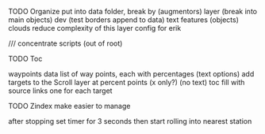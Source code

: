
TODO Organize
    put into data folder, break by (augmentors)
        layer (break into main objects)
        dev (test borders append to data)
        text
        features (objects)
        clouds
    reduce complexity of this layer config for erik

/// concentrate scripts (out of root)


TODO Toc
    <div id="Toc"></div>
    waypoints
        data list of way points, each
            with percentages
            (text options)
        add targets to the Scroll layer
            at percent points (x only?)
            (no text)
        toc
            fill with source links
            one for each target

TODO Zindex
    make easier to manage


after stopping set timer for 3 seconds then start rolling into nearest station
